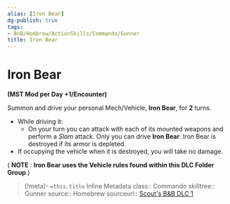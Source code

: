 ```yaml
---
alias: [Iron Bear]
dg-publish: true
tags:
- BnB/Hombrew/ActionSkills/Commando/Gunner
title: Iron Bear
---
```


# Iron Bear

**(MST Mod per Day +1/Encounter)**

Summon and drive your personal Mech/Vehicle, **Iron Bear**, for **2** turns.
- While driving it:
    - On your turn you can attack with each of its mounted weapons and perform a *Slam* attack.
Only you can drive **Iron Bear**.
Iron Bear is destroyed if its armor is depleted.
- If occupying the vehicle when it is destroyed, you will take no damage.

( **NOTE** : **Iron Bear uses the Vehicle rules found within this DLC Folder Group**.)


>[!meta]- `=this.title` Inline Metadata
> class:: Commando
> skilltree:: Gunner
> source:: Homebrew
> sourceurl:: [Scout's B&B DLC 1](https://docs.google.com/document/d/1mjXpoVLi-NuoOolvlEiYb9cNrDb_v0MtbY8qv0hTrJw/)
